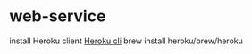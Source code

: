 # web-service
install Heroku client [Heroku cli](https://devcenter.heroku.com/articles/heroku-cli)
   brew install heroku/brew/heroku
